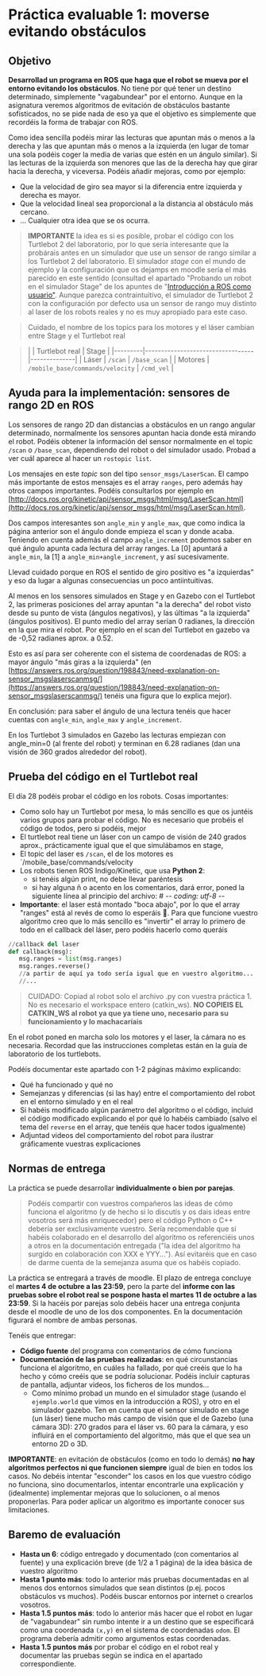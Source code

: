 # Práctica evaluable 1: moverse evitando obstáculos

## Objetivo

**Desarrollad un programa en ROS que haga que el robot se mueva por el entorno evitando los obstáculos**.  No tiene por qué tener un destino determinado, simplemente "vagabundear" por el entorno. Aunque en la asignatura veremos algoritmos de evitación de obstáculos bastante sofisticados, no se pide nada de eso ya que el objetivo es simplemente que recordéis la forma de trabajar con ROS.

Como idea sencilla podéis mirar las lecturas que apuntan más o menos a la derecha y las que apuntan más o menos a la izquierda (en lugar de tomar una sola podéis coger la media de varias que estén en un ángulo similar). Si las lecturas de la izquierda son menores que las de la derecha hay que girar hacia la derecha, y viceversa. Podéis añadir mejoras, como por ejemplo:

 - Que la velocidad de giro sea mayor si la diferencia entre izquierda y derecha es mayor.
 - Que la velocidad lineal sea proporcional a la distancia al obstáculo más cercano.
 - ... Cualquier otra idea que se os ocurra.
 
 > **IMPORTANTE** la idea es si es posible, probar el código con los Turtlebot 2 del laboratorio, por lo que sería interesante que la probárais antes en un simulador que use un sensor de rango similar a los Turtlebot 2 del laboratorio. El simulador *stage* con el mundo de ejemplo y la configuración que os dejamps en moodle sería el más parecido en este sentido (consultad el apartado "Probando un robot en el simulador Stage" de los apuntes de "[Introducción a ROS como usuario"](intro_ROS_usuario.html). Aunque parezca contraintuitivo, el simulador de Turtlebot 2 con la configuración por defecto usa un sensor de rango muy distinto al laser de los robots reales y no es muy apropiado para este caso.

 > Cuidado, el nombre de los topics para los motores y el láser cambian entre Stage y el  Turtlebot real
 
> |         | Turtlebot real                   | Stage        |
|---------|----------------------------------|--------------|
| Láser   | `/scan`                          | `/base_scan` |
| Motores | `/mobile_base/commands/velocity` | `/cmd_vel`   |


## Ayuda para la implementación: sensores de rango 2D en ROS

Los sensores de rango 2D dan distancias a obstáculos en un rango angular determinado, normalmente los sensores apuntan hacia donde está mirando el robot. Podéis obtener la información del sensor normalmente en el topic `/scan` o `/base_scan`, dependiendo del robot o del simulador usado. Probad a ver cuál aparece al hacer un `rostopic list`.

Los mensajes en este *topic* son del tipo `sensor_msgs/LaserScan`. El campo más importante de estos mensajes es el array `ranges`, pero además hay otros campos importantes. Podéis consultarlos por ejemplo en [http://docs.ros.org/kinetic/api/sensor_msgs/html/msg/LaserScan.html](http://docs.ros.org/kinetic/api/sensor_msgs/html/msg/LaserScan.html). 

Dos campos interesantes son `angle_min` y `angle_max`, que como indica la página anterior son el ángulo donde empieza el scan y donde acaba. Teniendo en cuenta además el campo `angle_increment` podemos saber en qué ángulo apunta cada lectura del array ranges. La [0] apuntará a `angle_min`, la [1] a `angle_min+angle_increment`, y así sucesivamente.

Llevad cuidado porque en ROS el sentido de giro positivo es "a izquierdas" y eso da lugar a algunas consecuencias un poco antiintuitivas.

Al menos en los sensores simulados en Stage y en Gazebo con el Turtlebot 2, las primeras posiciones del array apuntan "a la derecha" del robot visto desde su punto de vista (ángulos negativos), y las últimas "a la izquierda" (ángulos positivos). El punto medio del array serían 0 radianes, la dirección en la que mira el robot. Por ejemplo en el scan del Turtlebot en gazebo va de -0,52 radianes aprox. a 0.52.

Esto es así para ser coherente con el sistema de coordenadas de ROS: a mayor ángulo "más giras a la izquierda" (en [https://answers.ros.org/question/198843/need-explanation-on-sensor_msgslaserscanmsg/](https://answers.ros.org/question/198843/need-explanation-on-sensor_msgslaserscanmsg/) tenéis una figura que lo explica mejor). 

En conclusión: para saber el ángulo de una lectura tenéis que hacer cuentas con `angle_min`, `angle_max` y `angle_increment`. 

En los Turtlebot 3 simulados en Gazebo las lecturas empiezan con angle_min=0 (al frente del robot) y terminan en 6.28 radianes (dan una visión de 360 grados alrededor del robot).

## Prueba del código en el Turtlebot real

El día 28 podéis probar el código en los robots. Cosas importantes:

- Como solo hay un Turtlebot por mesa, lo más sencillo es que os juntéis varios grupos para probar el código. No es necesario que probéis el código de todos, pero si podéis, mejor
- El turtlebot real tiene un láser con un campo de visión de 240 grados aprox.,  prácticamente igual que el que simulábamos en stage,
- El topic del laser es `/scan`, el de los motores es `/mobile_base/commands/velocity
- Los robots tienen ROS Indigo/Kinetic, que usa **Python 2**:
    * si tenéis algún print, no debe llevar paréntesis
    * si hay alguna ñ o acento en los comentarios, dará error, poned la siguiente línea al principio del archivo: # -*- coding: utf-8 -*-
- **Importante**: el laser está montado "boca abajo", por lo que el array "ranges" está al revés de como lo esperáis 😬. Para que funcione vuestro algoritmo creo que lo más sencillo es "invertir" el array lo primero de todo en el callback del láser, pero podéis hacerlo como queráis
```python
//callback del laser
def callback(msg):  
   msg.ranges = list(msg.ranges)
   msg.ranges.reverse()
   //a partir de aquí ya todo sería igual que en vuestro algoritmo...
   //...
```   

> CUIDADO: Copiad al robot solo el archivo .py con vuestra práctica 1. No es necesario el workspace entero (catkin_ws). **NO COPIEIS EL CATKIN_WS al robot ya que ya tiene uno, necesario para su funcionamiento y lo machacaríais**

En el robot poned en marcha solo los motores y el laser, la cámara no es necesaria. Recordad que las instrucciones completas están en la guía de laboratorio de los turtlebots.

Podéis documentar este apartado con 1-2 páginas máximo explicando:

- Qué ha funcionado y qué no
- Semejanzas y diferencias (si las hay) entre el comportamiento del robot en el entorno simulado y en el real
- Si habéis modificado algún parámetro del algoritmo o el código, incluid el código modificado explicando el por qué lo habéis cambiado (salvo el tema del `reverse` en el array, que tenéis que hacer todos igualmente)
- Adjuntad videos del comportamiento del robot para ilustrar gráficamente vuestras explicaciones


## Normas de entrega

La práctica se puede desarrollar **individualmente o bien por parejas**. 

> Podéis compartir con vuestros compañeros las ideas de cómo funciona el algoritmo (y de hecho si lo discutís y os dais ideas entre vosotros será más enriquecedor) pero el código Python o C++ debería ser exclusivamente vuestro. Sería recomendable que si habéis colaborado en el desarrollo del algoritmo os referenciéis unos a otros en la documentación entregada ("la idea del algoritmo ha surgido en colaboración con XXX e YYY..."). Así evitaréis que en caso de darme cuenta de la semejanza asuma que os habéis copiado.

La práctica se entregará a través de moodle. El plazo de entrega concluye el **martes 4 de octubre a las 23:59**, pero la parte del **informe con las pruebas sobre el robot real se pospone hasta el martes 11 de octubre a las 23:59**. Si la hacéis por parejas solo debéis hacer una entrega conjunta desde el moodle de uno de los dos componentes. En la documentación figurará el nombre de ambas personas.

Tenéis que entregar:

- **Código fuente** del programa con comentarios de cómo funciona
- **Documentación de las pruebas realizadas**: en qué circunstancias funciona el algoritmo, en cuáles ha fallado, por qué creéis que lo ha hecho y cómo creéis que se podría solucionar. Podéis incluir capturas de pantalla, adjuntar videos, los ficheros de los mundos...
    + Como mínimo probad un mundo en el simulador stage (usando el `ejemplo.world` que vimos en la introducción a ROS), y otro en el simulador gazebo. Ten en cuenta que el sensor simulado en stage (un láser) tiene mucho más campo de visión que el de Gazebo (una cámara 3D): 270 grados para el láser vs. 60 para la cámara, y eso influirá en el comportamiento del algoritmo, más que el que sea un entorno 2D o 3D.
  
**IMPORTANTE**: en evitación de obstáculos (como en todo lo demás) **no hay algoritmos perfectos  ni que funcionen siempre** igual de bien en todos los casos. No debéis intentar "esconder" los casos en los que vuestro código no funciona, sino documentarlos, intentar encontrarle una explicación y (idealmente) implementar mejoras que lo solucionen, o al menos proponerlas. Para poder aplicar un algoritmo es importante conocer sus limitaciones.

## Baremo de evaluación

- **Hasta un 6**: código entregado y documentado (con comentarios al fuente) y una explicación breve (de 1/2 a 1 página) de la idea básica de vuestro algoritmo
- **Hasta 1 punto más**: todo lo anterior más pruebas documentadas en al menos dos entornos simulados que sean distintos (p.ej. pocos obstáculos vs muchos). Podéis buscar entornos por internet o crearlos vosotros.
- **Hasta 1.5 puntos más**: todo lo anterior más hacer que el robot en lugar de "vagabundear" sin rumbo intente ir a un destino que se especificará como una coordenada `(x,y)` en el sistema de coordenadas `odom`. El programa debería admitir como argumentos estas coordenadas.
- **Hasta 1.5 puntos más** por probar el código en el robot real y documentar las pruebas según se indica en el apartado correspondiente.